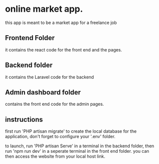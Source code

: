 # online market app.


this app is meant to be a market app for a freelance job


## Frontend Folder
it contains the react code for the front end and the pages.


## Backend folder
it contains the Laravel code for the backend


## Admin dashboard folder
contains the front end code for the admin pages.

## instructions
first run 'PHP artisan migrate' to create the local database for the application, don't forget to configure your '.env' folder.

to launch, run 'PHP artisan Serve' in a terminal in the backend folder, then run 'npm run dev' in a seperate terminal in the front end folder.
you can then access the website from your local host link.

